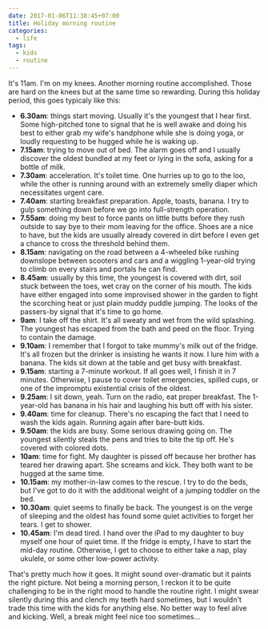 ```yaml
---
date: 2017-01-06T11:38:45+07:00
title: Holiday morning routine
categories:
  - life
tags:
  - kids
  - routine
---
```

It's 11am. I'm on my knees. Another morning routine accomplished. Those are hard on the knees but at the same time so rewarding. During this holiday period, this goes typicaly like this:

- __6.30am__: things start moving. Usually it's the youngest that I hear first. Some high-pitched tone to signal that he is well awake and doing his best to either grab my wife's handphone while she is doing yoga, or loudly requesting to be hugged while he is waking up.
- __7.15am__: trying to move out of bed. The alarm goes off and I usually discover the oldest bundled at my feet or lying in the sofa, asking for a bottle of milk.
- __7.30am__: acceleration. It's toilet time. One hurries up to go to the loo, while the other is running around with an extremely smelly diaper which necessitates urgent care.
- __7.40am__: starting breakfast preparation. Apple, toasts, banana. I try to gulp something down before we go into full-strength operation.
- __7.55am__: doing my best to force pants on little butts before they rush outside to say bye to their mom leaving for the office. Shoes are a nice to have, but the kids are usually already covered in dirt before I even get a chance to cross the threshold behind them.
- __8.15am__: navigating on the road between a 4-wheeled bike rushing downslope between scooters and cars and a wiggling 1-year-old trying to climb on every stairs and portals he can find.
- __8.45am__: usually by this time, the youngest is covered with dirt, soil stuck between the toes, wet cray on the corner of his mouth. The kids have either engaged into some improvised shower in the garden to fight the scorching heat or just plain muddy puddle jumping. The looks of the passers-by signal that it's time to go home.
- __9am__: I take off the shirt. It's all sweaty and wet from the wild splashing. The youngest has escaped from the bath and peed on the floor. Trying to contain the damage.
- __9.10am__: I remember that I forgot to take mummy's milk out of the fridge. It's all frozen but the drinker is insisting he wants it now. I lure him with a banana. The kids sit down at the table and get busy with breakfast.
- __9.15am__: starting a 7-minute workout. If all goes well, I finish it in 7 minutes. Otherwise, I pause to cover toilet emergencies, spilled cups, or one of the impromptu existential crisis of the oldest.
- __9.25am__: I sit down, yeah. Turn on the radio, eat proper breakfast. The 1-year-old has banana in his hair and laughing his butt off with his sister. 
- __9.40am__: time for cleanup. There's no escaping the fact that I need to wash the kids again. Running again after bare-butt kids.
- __9.50am__: the kids are busy. Some serious drawing going on. The youngest silently steals the pens and tries to bite the tip off. He's covered with colored dots.
- __10am__: time for fight. My daughter is pissed off because her brother has teared her drawing apart. She screams and kick. They both want to be hugged at the same time.
- __10.15am__: my mother-in-law comes to the rescue. I try to do the beds, but I've got to do it with the additional weight of a jumping toddler on the bed.
- __10.30am__: quiet seems to finally be back. The youngest is on the verge of sleeping and the oldest has found some quiet activities to forget her tears. I get to shower.
- __10.45am__: I'm dead tired. I hand over the iPad to my daughter to buy myself one hour of quiet time. If the fridge is empty, I have to start the mid-day routine. Otherwise, I get to choose to either take a nap, play ukulele, or some other low-power activity.

That's pretty much how it goes. It might sound over-dramatic but it paints the right picture. Not being a morning person, I reckon it to be quite challenging to be in the right mood to handle the routine right. I might swear silently during this and clench my teeth hard sometimes, but I wouldn't trade this time with the kids for anything else. No better way to feel alive and kicking. Well, a break might feel nice too sometimes...